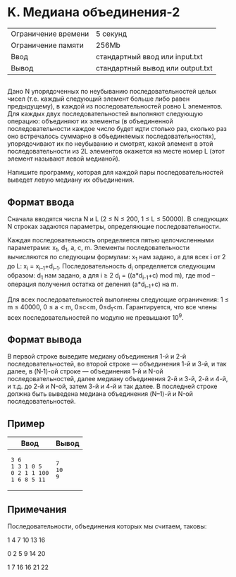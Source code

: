<div class="problem-statement">
   <div class="header">
      <h1 class="title">K. Медиана объединения-2</h1>
      <table>
         <tr class="time-limit">
            <td class="property-title">Ограничение времени</td>
            <td>5&nbsp;секунд</td>
         </tr>
         <tr class="memory-limit">
            <td class="property-title">Ограничение памяти</td>
            <td>256Mb</td>
         </tr>
         <tr class="input-file">
            <td class="property-title">Ввод</td>
            <td colspan="1">стандартный ввод или input.txt</td>
         </tr>
         <tr class="output-file">
            <td class="property-title">Вывод</td>
            <td colspan="1">стандартный вывод или output.txt</td>
         </tr>
      </table>
   </div>
   <h2></h2>
   <div class="legend"><span style="">
         <p>Дано N упорядоченных по неубыванию последовательностей целых чисел (т.е. каждый следующий элемент больше либо равен предыдущему),
            в каждой из последовательностей ровно L элементов. Для каждых двух последовательностей выполняют следующую операцию: объединяют
            их элементы (в объединенной последовательности каждое число будет идти столько раз, сколько раз оно встречалось суммарно в
            объединяемых последовательностях), упорядочивают их по неубыванию и смотрят, какой элемент в этой последовательности из 2L
            элементов окажется на месте номер L (этот элемент называют левой медианой). 
         </p></span><p>Напишите программу, которая для каждой пары последовательностей выведет левую медиану их объединения.</p>
   </div>
   <h2>Формат ввода</h2>
   <div class="input-specification"><span style="">
         <p>Сначала вводятся числа N и L (2 ≤ N ≤ 200, 1 ≤ L ≤ 50000). В следующих N строках задаются параметры, определяющие последовательности.</p></span><p>Каждая последовательность определяется пятью целочисленными параметрами: <span class="tex-math-text">x<sub>1</sub></span>, <span class="tex-math-text">d<sub>1</sub></span>, a, c, m. Элементы последовательности вычисляются по следующим формулам: <span class="tex-math-text">x<sub>1</sub></span> нам задано, а для всех i от 2 до L: <span class="tex-math-text">x<sub>i</sub></span> = <span class="tex-math-text">x<sub>i–1</sub></span>+<span class="tex-math-text">d<sub>i–1</sub></span>. Последовательность <span class="tex-math-text">d<sub>i</sub></span> определяется следующим образом: <span class="tex-math-text">d<sub>1</sub></span> нам задано, а для i ≥ 2 <span class="tex-math-text">d<sub>i</sub></span> = ((a*<span class="tex-math-text">d<sub>i–1</sub></span>+c) mod m), где mod – операция получения остатка от деления (a*<span class="tex-math-text">d<sub>i–1</sub></span>+c) на m.
      </p>
      <p>Для всех последовательностей выполнены следующие ограничения: 1 ≤ m ≤ 40000, 0 ≤ a &lt; m, 0≤c&lt;m, 0≤<span class="tex-math-text">d<sub>1</sub></span>&lt;m. Гарантируется, что все члены всех последовательностей по модулю не превышают <span class="tex-math-text">10<sup>9</sup></span>.
      </p>
   </div>
   <h2>Формат вывода</h2>
   <div class="output-specification"><span style="">
         <p>В первой строке выведите медиану объединения 1-й и 2-й последовательностей, во второй строке — объединения 1-й и 3-й, и так
            далее, в (N‑1)-ой строке — объединения 1-й и N-ой последовательностей, далее медиану объединения 2-й и 3-й, 2-й и 4-й, и т.д.
            до 2-й и N-ой, затем 3-й и 4-й и так далее. В последней строке должна быть выведена медиана объединения (N–1)-й и N-ой последовательностей.
         </p></span><p></p>
   </div>
   <h2>Пример</h2>
   <table class="sample-tests">
      <thead>
         <tr>
            <th>Ввод</th>
            <th>Вывод</th>
         </tr>
      </thead>
      <tbody>
         <tr>
            <td><pre>3 6
1 3 1 0 5
0 2 1 1 100
1 6 8 5 11
</pre></td>
            <td><pre>7
10
9
</pre></td>
         </tr>
      </tbody>
   </table>
   <h2>Примечания</h2>
   <div class="notes"><span style="">
         <p>Последовательности, объединения которых мы считаем, таковы:</p></span><p>1 4 7 10 13 16</p>
      <p>0 2 5 9 14 20</p>
      <p>1 7 16 16 21 22</p>
   </div>
</div></div>

